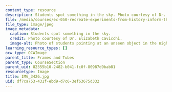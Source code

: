 ```yaml
---
content_type: resource
description: Students spot something in the sky. Photo courtesy of Dr. Elizabeth Cavicchi.
file: /media/courses/ec-050-recreate-experiments-from-history-inform-the-future-from-the-past-galileo-january-iap-2010/df7ca753431febd9d7c63ef63675d332_IMG_3426.jpg
file_type: image/jpeg
image_metadata:
  caption: Students spot something in the sky.
  credit: Photo courtesy of Dr. Elizabeth Cavicchi.
  image-alt: Photo of students pointing at an unseen object in the night sky.
learning_resource_types: []
ocw_type: OCWImage
parent_title: Frames and Tubes
parent_type: CourseSection
parent_uid: 82355b10-2482-b041-fc0f-80987d9bab81
resourcetype: Image
title: IMG_3426.jpg
uid: df7ca753-431f-ebd9-d7c6-3ef63675d332
---
```

